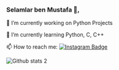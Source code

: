 ### Selamlar ben Mustafa 👋, 


🔭 I’m currently working on Python Projects 

🌱 I’m currently learning Python, C, C++

📫 How to reach me: 
[![Instagram Badge](https://img.shields.io/badge/-Instagram-C13584?style=flat-quare&labelColor=C13584&logo=instagram&logoColor=white&link=link)](instagram.com/mtekfidan13/)

![Github stats 2](https://github-readme-stats.vercel.app/api?username=mtekfidan13&show_icons=true&theme=radical)



